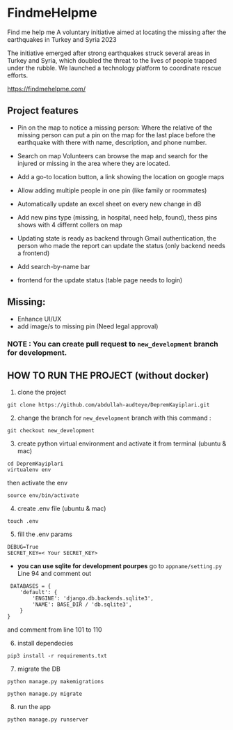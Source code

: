 # FindmeHelpme

Find me help me
A voluntary initiative aimed at locating the missing after the earthquakes in Turkey and Syria 2023

The initiative emerged after strong earthquakes struck several areas in Turkey and Syria, which doubled the threat to the lives of people trapped under the rubble. We launched a technology platform to coordinate rescue efforts.

https://findmehelpme.com/




## Project features

 - Pin on the map to notice a missing person:
Where the relative of the missing person can put a pin on the map for the last place before the earthquake with there with name, description, and phone number.

 - Search on map 
Volunteers can browse the map and search for the injured or missing in the area where they are located.

 - Add a go-to location button, a link showing the location on google maps 
 
 - Allow adding multiple people in one pin (like family or roommates)
 
 - Automatically update an excel sheet on every new change in dB
 
 - Add new pins type (missing, in hospital, need help, found), thess pins shows with 4 differnt collers on map
 
 - Updating state is ready as backend through Gmail authentication, the person who made the report can update the status (only backend needs a frontend)
 
 - Add search-by-name bar
 
 - frontend for the update status (table page needs to login)

## Missing:
 - Enhance UI/UX 
 - add image/s to missing pin (Need legal approval)
 
### NOTE : You can create pull request to ``new_development`` branch for development.
 
## HOW TO RUN THE PROJECT (without docker)
1. clone the project
```
git clone https://github.com/abdullah-audteye/DepremKayiplari.git
```
2. change the branch for ``new_development`` branch with this command :
```
git checkout new_development
```

3. create python virtual environment and activate it from terminal (ubuntu & mac) 
```
cd DepremKayiplari
virtualenv env
```
then activate the env
```
source env/bin/activate
```
4. create .env file (ubuntu & mac) 
```
touch .env
```
5. fill the .env params
```
DEBUG=True
SECRET_KEY=< Your SECRET_KEY>
```
- **you can use sqlite for development pourpes**
 go to `appname/setting.py` Line 94 and comment out
 ```
  DATABASES = {
     'default': {
         'ENGINE': 'django.db.backends.sqlite3',
         'NAME': BASE_DIR / 'db.sqlite3',
     }
 }
```
 and comment from line 101 to 110
 
6. install dependecies 
```
pip3 install -r requirements.txt
```
7. migrate the DB
```
python manage.py makemigrations
```
```
python manage.py migrate
```
8. run the app 
```
python manage.py runserver
```

 
